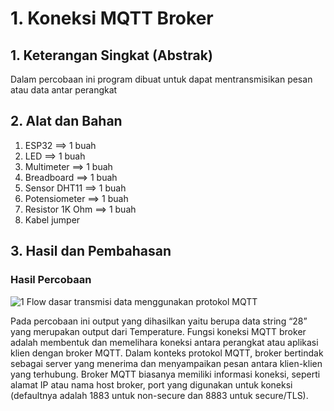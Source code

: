 # 1. Koneksi MQTT Broker

## 1. Keterangan Singkat (Abstrak)

Dalam percobaan ini program dibuat untuk dapat mentransmisikan pesan atau data antar perangkat 
## 2. Alat dan Bahan
1. ESP32             ==> 1 buah
2.  LED              ==> 1 buah
3.  Multimeter        ==> 1 buah
4. Breadboard        ==> 1 buah
5. Sensor DHT11      ==> 1 buah
6. Potensiometer     ==> 1 buah
7. Resistor 1K Ohm   ==> 1 buah
8. Kabel jumper
   

## 3. Hasil dan Pembahasan

### Hasil Percobaan
![1  Flow dasar transmisi data menggunakan protokol MQTT](https://github.com/Aisyahnurul/AisyahN-system-embedded/assets/147674662/f7c162d5-db89-4e75-ad62-782060f71475)

Pada percobaan ini output yang dihasilkan yaitu berupa data string “28” yang merupakan output dari Temperature. 
Fungsi koneksi MQTT broker adalah membentuk dan memelihara koneksi antara perangkat atau aplikasi klien dengan broker MQTT. 
Dalam konteks protokol MQTT, broker bertindak sebagai server yang menerima dan menyampaikan pesan antara klien-klien yang terhubung. 
Broker MQTT biasanya memiliki informasi koneksi, seperti alamat IP atau nama host broker, port yang digunakan untuk koneksi (defaultnya adalah 1883 untuk non-secure dan 8883 untuk secure/TLS).


<br></br>
